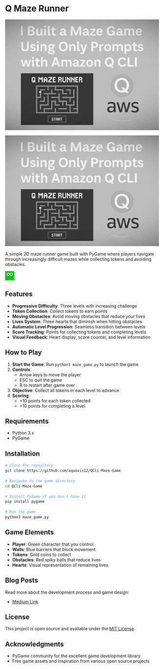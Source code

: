 # Q Maze Runner

![Main](QCli-Maze-Game-main/QCli-Maze-Game-main/assets/image.png)

![Q Maze Runner Game](https://raw.githubusercontent.com/anand9044/QCli-Maze-Game-main/main/QCli-Maze-Game-main/QCli-Maze-Game-main/assets/image.png)



A simple 2D maze runner game built with PyGame where players navigate through increasingly difficult mazes while collecting tokens and avoiding obstacles.

![Q Maze Runner Game](assets/images/player.png)

## Features

- **Progressive Difficulty**: Three levels with increasing challenge
- **Token Collection**: Collect tokens to earn points
- **Moving Obstacles**: Avoid moving obstacles that reduce your lives
- **Lives System**: Three hearts that diminish when hitting obstacles
- **Automatic Level Progression**: Seamless transition between levels
- **Score Tracking**: Points for collecting tokens and completing levels
- **Visual Feedback**: Heart display, score counter, and level information

## How to Play

1. **Start the Game**: Run `python3 maze_game.py` to launch the game
2. **Controls**:
   - Arrow keys to move the player
   - ESC to quit the game
   - R to restart after game over
3. **Objective**: Collect all tokens in each level to advance
4. **Scoring**:
   - +10 points for each token collected
   - +10 points for completing a level


## Requirements

- Python 3.x
- PyGame

## Installation

```bash
# Clone the repository
git clone https://github.com/aquavis12/QCli-Maze-Game

# Navigate to the game directory
cd QCli-Maze-Game

# Install PyGame if you don't have it
pip install pygame

# Run the game
python3 maze_game.py
```

## Game Elements

- **Player**: Green character that you control
- **Walls**: Blue barriers that block movement
- **Tokens**: Gold coins to collect
- **Obstacles**: Red spiky balls that reduce lives
- **Hearts**: Visual representation of remaining lives

## Blog Posts

Read more about the development process and game design:

- [Medium Link]([https://dev.to/aws-builders/using-amazon-q-cli-pygame-to-build-a-3-level-maze-game-with-hearts-hazards-5an9](https://medium.com/@anandsinghanandsingh20/using-amazon-q-cli-pygame-to-build-a-3-level-maze-game-with-hearts-hazards-8248daeaf711))

## License

This project is open source and available under the [MIT License](LICENSE).

## Acknowledgments

- PyGame community for the excellent game development library
- Free game assets and inspiration from various open source projects
